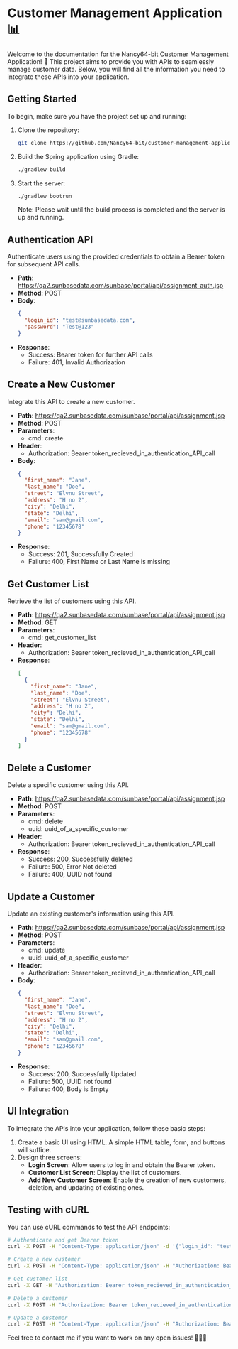 # Customer Management Application 📊

Welcome to the documentation for the Nancy64-bit Customer Management Application! 🎉 This project aims to provide you with APIs to seamlessly manage customer data. Below, you will find all the information you need to integrate these APIs into your application.

## Getting Started

To begin, make sure you have the project set up and running:

1. Clone the repository:
   ```bash
   git clone https://github.com/Nancy64-bit/customer-management-application.git
   ```

2. Build the Spring application using Gradle:
   ```bash
   ./gradlew build
   ```

3. Start the server:
   ```bash
   ./gradlew bootrun
   ```
   Note: Please wait until the build process is completed and the server is up and running.

## Authentication API

Authenticate users using the provided credentials to obtain a Bearer token for subsequent API calls.

- **Path**: https://qa2.sunbasedata.com/sunbase/portal/api/assignment_auth.jsp
- **Method**: POST
- **Body**:
  ```json
  {
    "login_id": "test@sunbasedata.com",
    "password": "Test@123"
  }
  ```
- **Response**:
  - Success: Bearer token for further API calls
  - Failure: 401, Invalid Authorization

## Create a New Customer

Integrate this API to create a new customer.

- **Path**: https://qa2.sunbasedata.com/sunbase/portal/api/assignment.jsp
- **Method**: POST
- **Parameters**:
  - cmd: create
- **Header**:
  - Authorization: Bearer token_recieved_in_authentication_API_call
- **Body**:
  ```json
  {
    "first_name": "Jane",
    "last_name": "Doe",
    "street": "Elvnu Street",
    "address": "H no 2",
    "city": "Delhi",
    "state": "Delhi",
    "email": "sam@gmail.com",
    "phone": "12345678"
  }
  ```
- **Response**:
  - Success: 201, Successfully Created
  - Failure: 400, First Name or Last Name is missing

## Get Customer List

Retrieve the list of customers using this API.

- **Path**: https://qa2.sunbasedata.com/sunbase/portal/api/assignment.jsp
- **Method**: GET
- **Parameters**:
  - cmd: get_customer_list
- **Header**:
  - Authorization: Bearer token_recieved_in_authentication_API_call
- **Response**:
  ```json
  [
    {
      "first_name": "Jane",
      "last_name": "Doe",
      "street": "Elvnu Street",
      "address": "H no 2",
      "city": "Delhi",
      "state": "Delhi",
      "email": "sam@gmail.com",
      "phone": "12345678"
    }
  ]
  ```

## Delete a Customer

Delete a specific customer using this API.

- **Path**: https://qa2.sunbasedata.com/sunbase/portal/api/assignment.jsp
- **Method**: POST
- **Parameters**:
  - cmd: delete
  - uuid: uuid_of_a_specific_customer
- **Header**:
  - Authorization: Bearer token_recieved_in_authentication_API_call
- **Response**:
  - Success: 200, Successfully deleted
  - Failure: 500, Error Not deleted
  - Failure: 400, UUID not found

## Update a Customer

Update an existing customer's information using this API.

- **Path**: https://qa2.sunbasedata.com/sunbase/portal/api/assignment.jsp
- **Method**: POST
- **Parameters**:
  - cmd: update
  - uuid: uuid_of_a_specific_customer
- **Header**:
  - Authorization: Bearer token_recieved_in_authentication_API_call
- **Body**:
  ```json
  {
    "first_name": "Jane",
    "last_name": "Doe",
    "street": "Elvnu Street",
    "address": "H no 2",
    "city": "Delhi",
    "state": "Delhi",
    "email": "sam@gmail.com",
    "phone": "12345678"
  }
  ```
- **Response**:
  - Success: 200, Successfully Updated
  - Failure: 500, UUID not found
  - Failure: 400, Body is Empty

## UI Integration

To integrate the APIs into your application, follow these basic steps:

1. Create a basic UI using HTML. A simple HTML table, form, and buttons will suffice.
2. Design three screens:
   - **Login Screen**: Allow users to log in and obtain the Bearer token.
   - **Customer List Screen**: Display the list of customers.
   - **Add New Customer Screen**: Enable the creation of new customers, deletion, and updating of existing ones.

## Testing with cURL

You can use cURL commands to test the API endpoints:

```bash
# Authenticate and get Bearer token
curl -X POST -H "Content-Type: application/json" -d '{"login_id": "test@sunbasedata.com", "password": "Test@123"}' https://qa2.sunbasedata.com/sunbase/portal/api/assignment_auth.jsp

# Create a new customer
curl -X POST -H "Content-Type: application/json" -H "Authorization: Bearer token_recieved_in_authentication_API_call" -d '{"first_name": "Jane", "last_name": "Doe", "street": "Elvnu Street", "address": "H no 2", "city": "Delhi", "state": "Delhi", "email": "sam@gmail.com", "phone": "12345678"}' https://qa2.sunbasedata.com/sunbase/portal/api/assignment.jsp?cmd=create

# Get customer list
curl -X GET -H "Authorization: Bearer token_recieved_in_authentication_API_call" https://qa2.sunbasedata.com/sunbase/portal/api/assignment.jsp?cmd=get_customer_list

# Delete a customer
curl -X POST -H "Authorization: Bearer token_recieved_in_authentication_API_call" -d "cmd=delete&uuid=uuid_of_a_specific_customer" https://qa2.sunbasedata.com/sunbase/portal/api/assignment.jsp

# Update a customer
curl -X POST -H "Content-Type: application/json" -H "Authorization: Bearer token_recieved_in_authentication_API_call" -d '{"first_name": "Jane", "last_name": "Doe", "street": "Elvnu Street", "address": "H no 2", "city": "Delhi", "state": "Delhi", "email": "sam@gmail.com", "phone": "12345678"}' https://qa2.sunbasedata.com/sunbase/portal/api/assignment.jsp?cmd=update&uuid=uuid_of_a_specific_customer
```

Feel free to contact me if you want to work on any open issues! 🚀🔧🎈
